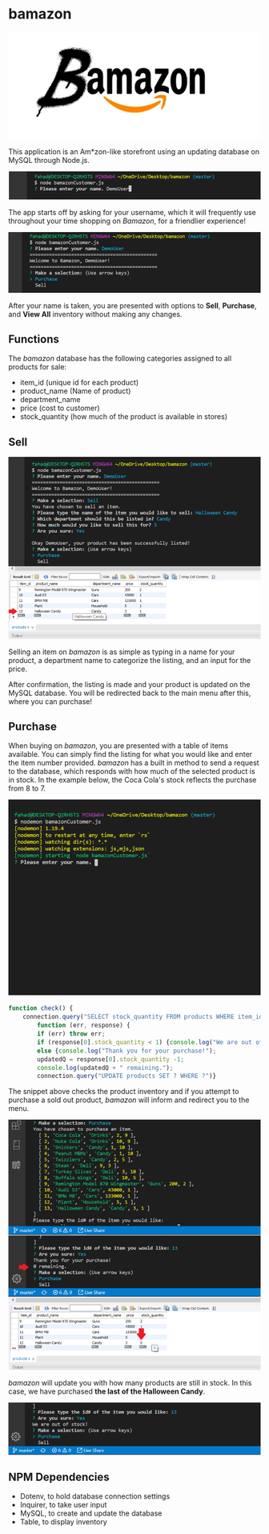 # bamazon

![title](./data/img/logo.png)

This application is an Am*zon-like storefront using an updating database on MySQL through Node.js. 

![intro](./data/img/1_intro.png)

The app starts off by asking for your username, which it will frequently use throughout your time shopping on *Bamazon*, for a friendlier experience!

![menu](./data/img/2_menu.png)

After your name is taken, you are presented with options to **Sell**, **Purchase**, and **View All** inventory without making any changes.

## Functions

The *bamazon* database has the following categories assigned to all products for sale:
* item_id (unique id for each product)
* product_name (Name of product)
* department_name
* price (cost to customer)
* stock_quantity (how much of the product is available in stores)

## Sell

![list](./data/img/3_list.png)

Selling an item on *bamazon* is as simple as typing in a name for your product, a department name to categorize the listing, and an input for the price.

After confirmation, the listing is made and your product is updated on the MySQL database. You will be redirected back to the main menu after this, where you can purchase!

## Purchase

When buying on *bamazon*, you are presented with a table of items available. You can simply find the listing for what you would like and enter the item number provided. *bamazon* has a built in method to send a request to the database, which responds with how much of the selected product is in stock. In the example below, the Coca Cola's stock reflects the purchase from 8 to 7.

![buy](./data/img/purchase.gif)

```javascript
function check() {
    connection.query("SELECT stock_quantity FROM products WHERE item_id=" + res.item_id,
        function (err, response) {
        if (err) throw err;
        if (response[0].stock_quantity < 1) {console.log("We are out of stock!");}
        else {console.log("Thank you for your purchase!");
        updatedQ = response[0].stock_quantity -1;
        console.log(updatedQ + " remaining.");
        connection.query("UPDATE products SET ? WHERE ?")}                         
```
The snippet above checks the product inventory and if you attempt to purchase a sold out product, *bamazon* will inform and redirect you to the menu.

![buy](./data/img/4_buy.png)

*bamazon* will update you with how many products are still in stock. In this case, we have purchased **the last of the Halloween Candy**.

![soldout](./data/img/5_soldout.png)

## NPM Dependencies
* Dotenv, to hold database connection settings
* Inquirer, to take user input
* MySQL, to create and update the database
* Table, to display inventory
